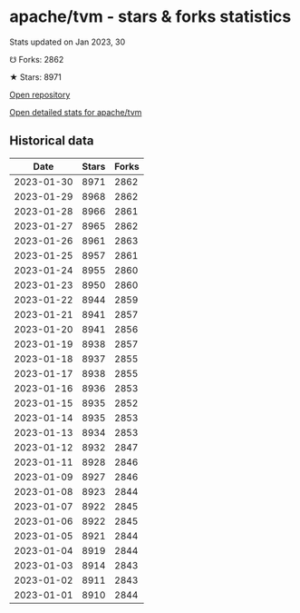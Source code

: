 # apache/tvm - stars & forks statistics

Stats updated on Jan 2023, 30

☋ Forks: 2862

★ Stars: 8971

[Open repository](https://github.com/apache/tvm)

[Open detailed stats for apache/tvm](https://reviewgithub.com/rep/apache/tvm)

## Historical data
| Date | Stars | Forks |
|------|-------|-------|
| 2023-01-30 | 8971 | 2862 | 
| 2023-01-29 | 8968 | 2862 | 
| 2023-01-28 | 8966 | 2861 | 
| 2023-01-27 | 8965 | 2862 | 
| 2023-01-26 | 8961 | 2863 | 
| 2023-01-25 | 8957 | 2861 | 
| 2023-01-24 | 8955 | 2860 | 
| 2023-01-23 | 8950 | 2860 | 
| 2023-01-22 | 8944 | 2859 | 
| 2023-01-21 | 8941 | 2857 | 
| 2023-01-20 | 8941 | 2856 | 
| 2023-01-19 | 8938 | 2857 | 
| 2023-01-18 | 8937 | 2855 | 
| 2023-01-17 | 8938 | 2855 | 
| 2023-01-16 | 8936 | 2853 | 
| 2023-01-15 | 8935 | 2852 | 
| 2023-01-14 | 8935 | 2853 | 
| 2023-01-13 | 8934 | 2853 | 
| 2023-01-12 | 8932 | 2847 | 
| 2023-01-11 | 8928 | 2846 | 
| 2023-01-09 | 8927 | 2846 | 
| 2023-01-08 | 8923 | 2844 | 
| 2023-01-07 | 8922 | 2845 | 
| 2023-01-06 | 8922 | 2845 | 
| 2023-01-05 | 8921 | 2844 | 
| 2023-01-04 | 8919 | 2844 | 
| 2023-01-03 | 8914 | 2843 | 
| 2023-01-02 | 8911 | 2843 | 
| 2023-01-01 | 8910 | 2844 | 

